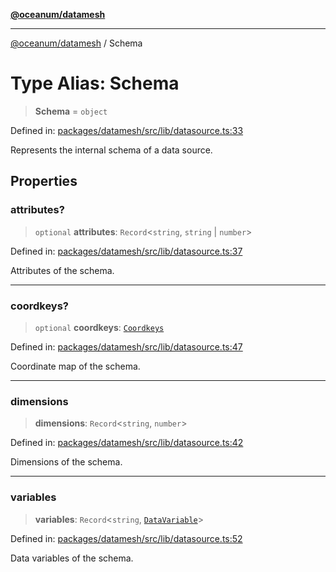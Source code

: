 [**@oceanum/datamesh**](../README.md)

***

[@oceanum/datamesh](../README.md) / Schema

# Type Alias: Schema

> **Schema** = `object`

Defined in: [packages/datamesh/src/lib/datasource.ts:33](https://github.com/oceanum-io/oceanum-js/blob/de54745f7642df8f064f1c2211b399c4854806ac/packages/datamesh/src/lib/datasource.ts#L33)

Represents the internal schema of a data source.

## Properties

### attributes?

> `optional` **attributes**: `Record`\<`string`, `string` \| `number`\>

Defined in: [packages/datamesh/src/lib/datasource.ts:37](https://github.com/oceanum-io/oceanum-js/blob/de54745f7642df8f064f1c2211b399c4854806ac/packages/datamesh/src/lib/datasource.ts#L37)

Attributes of the schema.

***

### coordkeys?

> `optional` **coordkeys**: [`Coordkeys`](Coordkeys.md)

Defined in: [packages/datamesh/src/lib/datasource.ts:47](https://github.com/oceanum-io/oceanum-js/blob/de54745f7642df8f064f1c2211b399c4854806ac/packages/datamesh/src/lib/datasource.ts#L47)

Coordinate map of the schema.

***

### dimensions

> **dimensions**: `Record`\<`string`, `number`\>

Defined in: [packages/datamesh/src/lib/datasource.ts:42](https://github.com/oceanum-io/oceanum-js/blob/de54745f7642df8f064f1c2211b399c4854806ac/packages/datamesh/src/lib/datasource.ts#L42)

Dimensions of the schema.

***

### variables

> **variables**: `Record`\<`string`, [`DataVariable`](DataVariable.md)\>

Defined in: [packages/datamesh/src/lib/datasource.ts:52](https://github.com/oceanum-io/oceanum-js/blob/de54745f7642df8f064f1c2211b399c4854806ac/packages/datamesh/src/lib/datasource.ts#L52)

Data variables of the schema.

